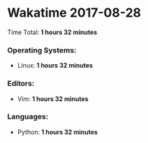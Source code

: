 # Wakatime 2017-08-28

Time Total: **1 hours 32 minutes**

### Operating Systems:
- Linux: **1 hours 32 minutes** 

### Editors:
- Vim: **1 hours 32 minutes** 

### Languages:
- Python: **1 hours 32 minutes** 

